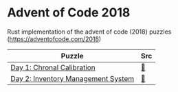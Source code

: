 # Advent of Code 2018

Rust implementation of the advent of code (2018) puzzles (https://adventofcode.com/2018)

Puzzle | Src
--- | ---
[Day 1: Chronal Calibration](https://adventofcode.com/2018/day/1) | [&#128194;](https://github.com/Wodann/adventofcode2018/blob/master/src/bin/day1.rs)
[Day 2: Inventory Management System](https://adventofcode.com/2018/day/2) | [&#128194;](https://github.com/Wodann/adventofcode2018/blob/master/src/bin/day2.rs)